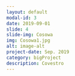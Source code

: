 ```yaml
---
layout: default
modal-id: 3
date: 2019-09-01
slide: 4
slide-img: Cosowa
img: Cosowa1.jpg
alt: image-alt
project-date: Sep. 2019
category: bigProject
description: Covestro
---
```

